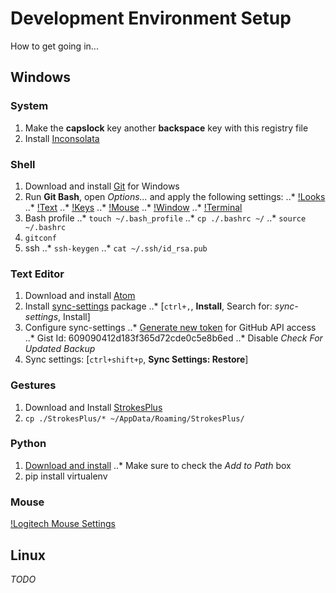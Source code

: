 # Development Environment Setup
How to get going in...

## Windows

### System
1. Make the **capslock** key another **backspace** key with this registry file
2. Install [Inconsolata](/fonts/Inconsolata-Regular.ttf)

### Shell
1. Download and install [Git](https://git-scm.com/download/win) for Windows
2. Run **Git Bash**, open *Options...* and apply the following settings:
..* [!Looks](/images/Looks.png)
..* [!Text](/images/Text.png)
..* [!Keys](/images/Keys.png)
..* [!Mouse](/images/Mouse.png)
..* [!Window](/images/Window.png)
..* [!Terminal](/images/Terminal.png)
3. Bash profile
..* `touch ~/.bash_profile`
..* `cp ./.bashrc ~/`
..* `source ~/.bashrc`
4. `gitconf`
5. ssh
..* `ssh-keygen`
..* `cat ~/.ssh/id_rsa.pub`

### Text Editor
1. Download and install [Atom](https://atom.io/download/windows_x64)
2. Install [sync-settings](https://atom.io/packages/sync-settings) package
..* [`ctrl+,`, **Install**, Search for: *sync-settings*, Install]
3. Configure sync-settings
..* [Generate new token](https://github.com/settings/tokens) for GitHub API access
..* Gist Id: 609090412d183f365d72cde0c5e8b6ed
..* Disable *Check For Updated Backup*
4. Sync settings: [`ctrl+shift+p`, **Sync Settings: Restore**]

### Gestures
1. Download and Install [StrokesPlus](http://www.strokesplus.com/downloads/)
2. `cp ./StrokesPlus/* ~/AppData/Roaming/StrokesPlus/`

### Python
1. [Download and install](https://www.python.org/)
..* Make sure to check the *Add to Path* box
2. pip install virtualenv

### Mouse
[!Logitech Mouse Settings](/images/Logitech.png)

## Linux
*TODO*
